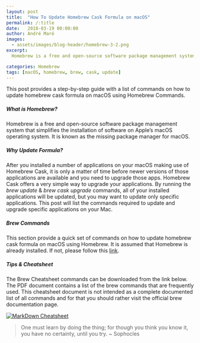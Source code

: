 ```yaml
---
layout: post
title:  "How To Update Homebrew Cask Formula on macOS"
permalink: /:title
date:   2018-03-19 00:00:00
author: André Maré
images:
  - assets/images/blog-header/homebrew-3-2.png
excerpt:
  Homebrew is a free and open-source software package management system that simplifies the installation of software on Apple's macOS operating system. It is known as the missing package manager for macOS. After you installed a number of applications on your macOS making use of Homebrew Cask, it is only a matter of time before newer versions of those applications are available and you need to upgrade those apps. Homebrew Cask offers a very simple way to upgrade your applications. By running the <em>brew update</em> & <em>brew cask upgrade</em> commands, all of your installed applications will be updated, but you may want to update only specific applications. This post will list the commands required to update and upgrade specific applications on your Mac.

categories: Homebrew
tags: [macOS, homebrew, brew, cask, update]
---
```


This post provides a step-by-step guide with a list of commands on how to update homebrew cask formula on macOS using Homebrew Commands.

##### What is Homebrew?
Homebrew is a free and open-source software package management system that simplifies the installation of software on Apple’s macOS operating system. It is known as the missing package manager for macOS.

##### Why Update Formula?
After you installed a number of applications on your macOS making use of Homebrew Cask, it is only a matter of time before newer versions of those applications are available and you need to upgrade those apps. Homebrew Cask offers a very simple way to upgrade your applications. By running the <em>brew update</em> & <em>brew cask upgrade</em> commands, all of your installed applications will be updated, but you may want to update only specific applications. This post will list the commands required to update and upgrade specific applications on your Mac.

##### Brew Commands
This section provide a quick set of commands on how to update homebrew cask formula on macOS using Homebrew. It is assumed that Homebrew is already installed. If not, please follow this [link][2].

<script src="https://gist.github.com/Code2Bits/79fad2a699e5d33f3afbd62d65740dc0.js"></script>

##### Tips & Cheatsheet
The Brew Cheatsheet commands can be downloaded from the link below. The PDF document contains a list of the brew commands that are frequently used. This cheatsheet document is not intended as a complete documented list of all commands and for that you should rather visit the official brew documentation page.

[![MarkDown Cheatsheet][3]][4]

> One must learn by doing the thing; for though you think you know it, you have no certainty, until you try. ~ Sophocles


[2]: https://brew.sh/
[3]: {{site.url}}/assets/images/cheatsheets/cheatsheet-homebrew.jpg
[4]: {{site.url}}/assets/cheatsheets/cheatsheet-homebrew.pdf
